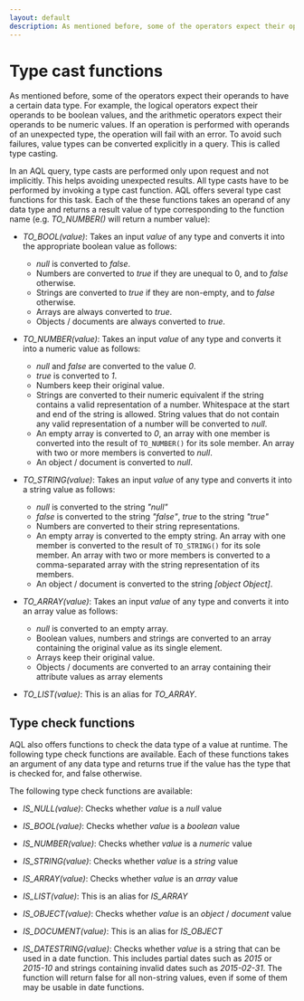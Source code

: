 ```yaml
---
layout: default
description: As mentioned before, some of the operators expect their operands to have acertain data type
---
```

Type cast functions
===================

As mentioned before, some of the operators expect their operands to have a
certain data type. For example, the logical operators expect their operands to
be boolean values, and the arithmetic operators expect their operands to be
numeric values.  If an operation is performed with operands of an unexpected type,
the operation will fail with an error. To avoid such failures, value types can
be converted explicitly in a query. This is called type casting.

In an AQL query, type casts are performed only upon request and not implicitly.
This helps avoiding unexpected results. All type casts have to be performed by
invoking a type cast function. AQL offers several type cast functions for this
task. Each of the these functions takes an operand of any data type and returns
a result value of type corresponding to the function name (e.g. *TO_NUMBER()*
will return a number value):

- *TO_BOOL(value)*: Takes an input *value* of any type and converts it
  into the appropriate boolean value as follows:
  - *null* is converted to *false*.
  - Numbers are converted to *true* if they are unequal to 0, and to *false* otherwise. 
  - Strings are converted to *true* if they are non-empty, and to *false* otherwise. 
  - Arrays are always converted to *true*.
  - Objects / documents are always converted to *true*.

- *TO_NUMBER(value)*: Takes an input *value* of any type and converts it 
  into a numeric value as follows:
  - *null* and *false* are converted to the value *0*.
  - *true* is converted to *1*.
  - Numbers keep their original value.
  - Strings are converted to their numeric equivalent if the string contains a
    valid representation of a number. Whitespace at the start and end of the string
    is allowed. String values that do not contain any valid representation of a number
    will be converted to *null*.
  - An empty array is converted to *0*, an array with one member is converted into the
    result of `TO_NUMBER()` for its sole member. An array with two or more members is
    converted to *null*.
  - An object / document is converted to *null*.

- *TO_STRING(value)*: Takes an input *value* of any type and converts it 
  into a string value as follows:
  - *null* is converted to the string *"null"*
  - *false* is converted to the string *"false"*, *true* to the string *"true"*
  - Numbers are converted to their string representations.
  - An empty array is converted to the empty string. An array with one member is converted
    to the result of `TO_STRING()` for its sole member. An array with two or more members
    is converted to a comma-separated array with the string representation of its members.
  - An object / document is converted to the string *[object Object]*.

- *TO_ARRAY(value)*: Takes an input *value* of any type and converts it 
  into an array value as follows:
  - *null* is converted to an empty array.
  - Boolean values, numbers and strings are converted to an array containing the original
    value as its single element.
  - Arrays keep their original value.
  - Objects / documents are converted to an array containing their attribute values as array elements

- *TO_LIST(value)*: This is an alias for *TO_ARRAY*.

Type check functions
--------------------

AQL also offers functions to check the data type of a value at runtime. The
following type check functions are available. Each of these functions takes an
argument of any data type and returns true if the value has the type that is
checked for, and false otherwise.

The following type check functions are available:

- *IS_NULL(value)*: Checks whether *value* is a *null* value

- *IS_BOOL(value)*: Checks whether *value* is a *boolean* value

- *IS_NUMBER(value)*: Checks whether *value* is a *numeric* value

- *IS_STRING(value)*: Checks whether *value* is a *string* value

- *IS_ARRAY(value)*: Checks whether *value* is an *array* value

- *IS_LIST(value)*: This is an alias for *IS_ARRAY*

- *IS_OBJECT(value)*: Checks whether *value* is an *object* / *document* value

- *IS_DOCUMENT(value)*: This is an alias for *IS_OBJECT*

- *IS_DATESTRING(value)*: Checks whether *value* is a string that can be used
  in a date function. This includes partial dates such as *2015* or *2015-10* and
  strings containing invalid dates such as *2015-02-31*. The function will return 
  false for all non-string values, even if some of them may be usable in date functions.
